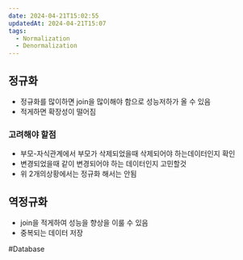 ```yaml
---
date: 2024-04-21T15:02:55
updatedAt: 2024-04-21T15:07
tags:
  - Normalization
  - Denormalization
---
```

## 정규화

- 정규화를 많이하면 join을 많이해야 함으로 성능저하가 올 수 있음
- 적게하면 확장성이 떨어짐

### 고려해야 할점
- 부모-자식관계에서 부모가 삭제되었을때 삭제되어야 하는데이터인지 확인
- 변경되었을때 같이 변경되어야 하는 데이터인지 고민할것
- 위 2개의상황에서는 정규화 해서는 안됨
## 역정규화

- join을 적게하여 성능을 향상을 이룰 수 있음
- 중복되는 데이터 저장

#Database 